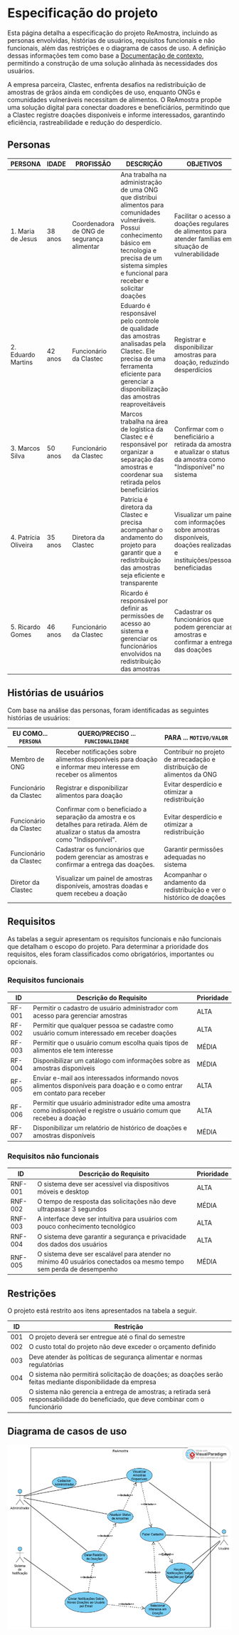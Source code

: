 # Especificação do projeto

 Esta página detalha a especificação do projeto ReAmostra, incluindo as personas envolvidas, histórias de usuários, requisitos funcionais e não funcionais, além das restrições e o diagrama de casos de uso. A definição dessas informações tem como base a <a href="01-Contexto.md"> Documentação de contexto</a>, permitindo a construção de uma solução alinhada às necessidades dos usuários.

A empresa parceira, Clastec, enfrenta desafios na redistribuição de amostras de grãos ainda em condições de uso, enquanto ONGs e comunidades vulneráveis necessitam de alimentos. O ReAmostra propõe uma solução digital para conectar doadores e beneficiários, permitindo que a Clastec registre doações disponíveis e informe interessados, garantindo eficiência, rastreabilidade e redução do desperdício.

## Personas

|PERSONA|IDADE |PROFISSÃO|DESCRIÇÃO|OBJETIVOS|
|------|-------------------|-------------|-------------|-------------|
|1. Maria de Jesus|38 anos|Coordenadora de ONG de segurança alimentar|Ana trabalha na administração de uma ONG que distribui alimentos para comunidades vulneráveis. Possui conhecimento básico em tecnologia e precisa de um sistema simples e funcional para receber e solicitar doações|Facilitar o acesso a doações regulares de alimentos para atender famílias em situação de vulnerabilidade|
|2. Eduardo Martins|42 anos|Funcionário da Clastec|Eduardo é responsável pelo controle de qualidade das amostras analisadas pela Clastec. Ele precisa de uma ferramenta eficiente para gerenciar a disponibilização das amostras reaproveitáveis|Registrar e disponibilizar amostras para doação, reduzindo desperdícios|
|3. Marcos Silva|50 anos|Funcionário da Clastec|Marcos trabalha na área de logística da Clastec e é responsável por organizar a separação das amostras e coordenar sua retirada pelos beneficiários|Confirmar com o beneficiário a retirada da amostra e atualizar o status da amostra como "Indisponível" no sistema|
|4. Patrícia Oliveira|35 anos|Diretora da Clastec|Patrícia é diretora da Clastec e precisa acompanhar o andamento do projeto para garantir que a redistribuição das amostras seja eficiente e transparente|Visualizar um painel com informações sobre amostras disponíveis, doações realizadas e instituições/pessoas beneficiadas|
|5. Ricardo Gomes|46 anos|Funcionário da Clastec|Ricardo é responsável por definir as permissões de acesso ao sistema e gerenciar os funcionários envolvidos na redistribuição das amostras|Cadastrar os funcionários que podem gerenciar as amostras e confirmar a entrega das doações|

## Histórias de usuários

Com base na análise das personas, foram identificadas as seguintes histórias de usuários:

|EU COMO... `PERSONA`| QUERO/PRECISO ... `FUNCIONALIDADE` |PARA ... `MOTIVO/VALOR`                 |
|--------------------|------------------------------------|----------------------------------------|
|Membro de ONG  | Receber notificações sobre alimentos disponíveis para doação e informar meu interesse em receber os alimentos | Contribuir no projeto de arrecadação e distribuição de alimentos da ONG |
|Funcionário da Clastec| Registrar e disponibilizar alimentos para doação | Evitar desperdício e otimizar a redistribuição |
|Funcionário da Clastec| Confirmar com o beneficiado a separação da amostra e os detalhes para retirada. Além de atualizar o status da amostra como "Indisponível". | Evitar desperdício e otimizar a redistribuição |
|Funcionário da Clastec| Cadastrar os funcionários que podem gerenciar as amostras e confirmar a entrega das doações. | Garantir permissões adequadas no sistema |
|Diretor da Clastec| Visualizar um painel de amostras disponíveis, amostras doadas e quem recebeu a doação | Acompanhar o andamento da redistribuição e ver o histórico de doações |


## Requisitos

As tabelas a seguir apresentam os requisitos funcionais e não funcionais que detalham o escopo do projeto. Para determinar a prioridade dos requisitos, eles foram classificados como obrigatórios, importantes ou opcionais.

### Requisitos funcionais

|ID    | Descrição do Requisito  | Prioridade |
|------|-----------------------------------------|----|
|RF-001| Permitir o cadastro de usuário administrador com acesso para gerenciar amostras | ALTA | 
|RF-002| Permitir que qualquer pessoa se cadastre como usuário comum interessado em receber doações | ALTA |
|RF-003| Permitir que o usuário comum escolha quais tipos de alimentos ele tem interesse | MÉDIA |
|RF-004| Disponibilizar um catálogo com informações sobre as amostras disponíveis | MÉDIA |
|RF-005| Enviar e-mail aos interessados informando novos alimentos disponíveis para doação e o como entrar em contato para receber | ALTA |
|RF-006| Permitir que usuário administrador edite uma amostra como indisponível e registre o usuário comum que recebeu a doação | ALTA |
|RF-007| Disponibilizar um relatório de histórico de doações e amostras disponíveis | MÉDIA |

### Requisitos não funcionais

|ID     | Descrição do Requisito  |Prioridade |
|-------|-------------------------|----|
|RNF-001| O sistema deve ser acessível via dispositivos móveis e desktop | ALTA | 
|RNF-002| O tempo de resposta das solicitações não deve ultrapassar 3 segundos |  MÉDIA | 
|RNF-003| A interface deve ser intuitiva para usuários com pouco conhecimento tecnológico |  ALTA | 
|RNF-004| O sistema deve garantir a segurança e privacidade dos dados dos usuários |  ALTA | 
|RNF-005| O sistema deve ser escalável para atender no mínimo 40 usuários conectados oa mesmo tempo sem perda de desempenho |  MÉDIA | 


## Restrições

O projeto está restrito aos itens apresentados na tabela a seguir.

|ID| Restrição                                             |
|--|-------------------------------------------------------|
|001| O projeto deverá ser entregue até o final do semestre |
|002| O custo total do projeto não deve exceder o orçamento definido       |
|003| Deve atender às políticas de segurança alimentar e normas regulatórias|
|004| O sistema não permitirá solicitação de doações; as doações serão feitas mediante disponibilidade da empresa|
|005| O sistema não gerencia a entrega de amostras; a retirada será responsabilidade do beneficiado, que deve combinar com o funcionário |

## Diagrama de casos de uso

![image alt](https://github.com/ICEI-PUC-Minas-PBE-ADS-SI/2025-1-p5-tias-reaproveitamentoamostras/blob/ffba79ae979fd90f0307638236e6084c99be2177/docs/images/diagrama_caso_uso.png)
